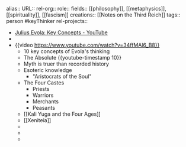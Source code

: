 alias::
URL::
rel-org::
role::
fields:: [[philosophy]], [[metaphysics]], [[spirituality]], [[fascism]] 
creations:: [[Notes on the Third Reich]] 
tags:: person #keyThinker 
rel-projects::


- [Julius Evola: Key Concepts - YouTube](https://www.youtube.com/watch?v=34ffMAl6_B8)
-
- {{video https://www.youtube.com/watch?v=34ffMAl6_B8}}
	- 10 key concepts of Evola's thinking
	- The Absolute {{youtube-timestamp 10}}
	- Myth is truer than recorded history
	- Esoteric knowledge
		- "Aristocrats of the Soul"
	- The Four Castes
		- Priests
		- Warriors
		- Merchants
		- Peasants
	- [[Kali Yuga and the Four Ages]]
	- [[Xeniteia]]
	-
	-
	-